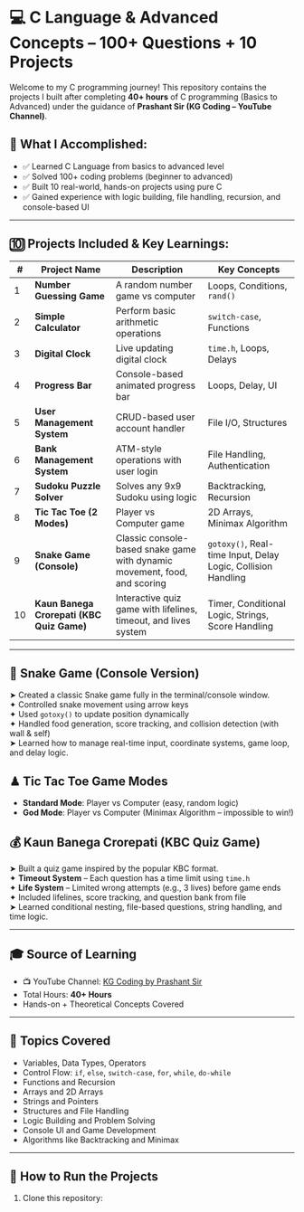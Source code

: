 # 💻 C Language & Advanced Concepts – 100+ Questions + 10 Projects

Welcome to my C programming journey! This repository contains the projects I built after completing **40+ hours** of C programming (Basics to Advanced) under the guidance of **Prashant Sir (KG Coding – YouTube Channel)**.

## 📘 What I Accomplished:
- ✅ Learned C Language from basics to advanced level
- ✅ Solved 100+ coding problems (beginner to advanced)
- ✅ Built 10 real-world, hands-on projects using pure C
- ✅ Gained experience with logic building, file handling, recursion, and console-based UI

---

## 🔟 Projects Included & Key Learnings:

| # | Project Name | Description | Key Concepts |
|--|--------------|-------------|--------------|
| 1 | **Number Guessing Game** | A random number game vs computer | Loops, Conditions, `rand()` |
| 2 | **Simple Calculator** | Perform basic arithmetic operations | `switch-case`, Functions |
| 3 | **Digital Clock** | Live updating digital clock | `time.h`, Loops, Delays |
| 4 | **Progress Bar** | Console-based animated progress bar | Loops, Delay, UI |
| 5 | **User Management System** | CRUD-based user account handler | File I/O, Structures |
| 6 | **Bank Management System** | ATM-style operations with user login | File Handling, Authentication |
| 7 | **Sudoku Puzzle Solver** | Solves any 9x9 Sudoku using logic | Backtracking, Recursion |
| 8 | **Tic Tac Toe (2 Modes)** | Player vs Computer game| 2D Arrays, Minimax Algorithm |
| 9 | **Snake Game (Console)** | Classic console-based snake game with dynamic movement, food, and scoring | `gotoxy()`, Real-time Input, Delay Logic, Collision Handling |
| 10 | **Kaun Banega Crorepati (KBC Quiz Game)** | Interactive quiz game with lifelines, timeout, and lives system | Timer, Conditional Logic, Strings, Score Handling |


---
## 🐍 **Snake Game (Console Version)**  
   ➤ Created a classic Snake game fully in the terminal/console window.  
   ✦ Controlled snake movement using arrow keys  
   ✦ Used `gotoxy()` to update position dynamically  
   ✦ Handled food generation, score tracking, and collision detection (with wall & self)  
   ➤ Learned how to manage real-time input, coordinate systems, game loop, and delay logic.


## ♟ Tic Tac Toe Game Modes

- **Standard Mode**: Player vs Computer (easy, random logic)
- **God Mode**: Player vs Computer (Minimax Algorithm – impossible to win!)

## 💰 **Kaun Banega Crorepati (KBC Quiz Game)**  
   ➤ Built a quiz game inspired by the popular KBC format.  
   ✦ **Timeout System** – Each question has a time limit using `time.h`  
   ✦ **Life System** – Limited wrong attempts (e.g., 3 lives) before game ends  
   ✦ Included lifelines, score tracking, and question bank from file  
   ➤ Learned conditional nesting, file-based questions, string handling, and time logic.


---

## 🎓 Source of Learning

- 📺 YouTube Channel: [KG Coding by Prashant Sir]([https://www.youtube.com/c/KGCoding](https://www.youtube.com/playlist?list=PL78RhpUUKSwcgBrlBtstLjBMEtQmCRbHp))
- Total Hours: **40+ Hours**
- Hands-on + Theoretical Concepts Covered

---

## 🧠 Topics Covered

- Variables, Data Types, Operators  
- Control Flow: `if`, `else`, `switch-case`, `for`, `while`, `do-while`  
- Functions and Recursion  
- Arrays and 2D Arrays  
- Strings and Pointers  
- Structures and File Handling  
- Logic Building and Problem Solving  
- Console UI and Game Development  
- Algorithms like Backtracking and Minimax

---

## 🚀 How to Run the Projects

1. Clone this repository:

